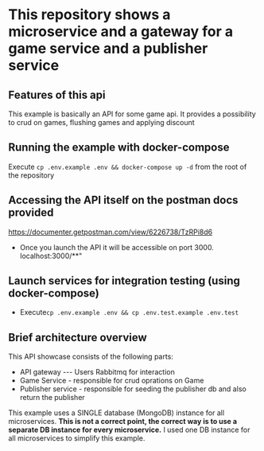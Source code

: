 # This repository shows a microservice and a gateway for a game service and a publisher service
## Features of this api
This example is basically an API for some game api. It provides a possibility to crud on games, flushing games and applying discount
## Running the example with docker-compose
Execute `cp .env.example .env && docker-compose up -d` from the root of the repository
## Accessing the API itself on the postman docs provided
https://documenter.getpostman.com/view/6226738/TzRPi8d6
- Once you launch the API it will be accessible on port 3000.
localhost:3000/**"
## Launch services for integration testing (using docker-compose)
- Execute`cp .env.example .env && cp .env.test.example .env.test`


## Brief architecture overview
This API showcase consists of the following parts:
- API gateway --- Users Rabbitmq for interaction
- Game Service  - responsible for crud oprations on Game
- Publisher service - responsible for seeding the publisher db and also return the publisher

This example uses a SINGLE database (MongoDB) instance for all microservices. **This is not a correct point, the correct way is to use a separate DB instance for every microservice.** I used one DB instance for all microservices to simplify this example.
